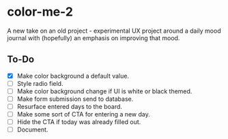# color-me-2
A new take on an old project - experimental UX project around a daily mood journal with (hopefully) an emphasis on improving that mood.

## To-Do

- [X] Make color background a default value.
- [ ] Style radio field.
- [ ] Make color background change if UI is white or black themed.
- [ ] Make form submission send to database.
- [ ] Resurface entered days to the board.
- [ ] Make some sort of CTA for entering a new day.
- [ ] Hide the CTA if today was already filled out.
- [ ] Document.
